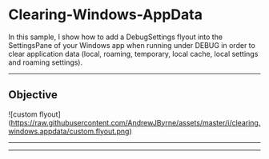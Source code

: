 Clearing-Windows-AppData
========================

In this sample, I show how to add a DebugSettings flyout into the SettingsPane of your Windows app when running under DEBUG in order to clear application data (local, roaming, temporary, local cache, local settings and roaming settings).


----------

Objective
----

![custom flyout] (https://raw.githubusercontent.com/AndrewJByrne/assets/master/i/clearing.windows.appdata/custom.flyout.png)


----------


----------
